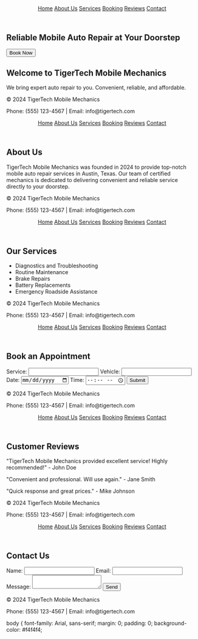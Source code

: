 <!DOCTYPE html>
<html lang="en">
<head>
    <meta charset="UTF-8">
    <meta name="viewport" content="width=device-width, initial-scale=1.0">
    <title>TigerTech Mobile Mechanics</title>
    <link rel="stylesheet" href="styles.css">
</head>
<body>
    <header>
        <nav>
            <a href="index.html">Home</a>
            <a href="about.html">About Us</a>
            <a href="services.html">Services</a>
            <a href="booking.html">Booking</a>
            <a href="reviews.html">Reviews</a>
            <a href="contact.html">Contact</a>
        </nav>
    </header>
    <main>
        <section class="hero">
            <h1>Reliable Mobile Auto Repair at Your Doorstep</h1>
            <button onclick="location.href='booking.html'">Book Now</button>
        </section>
        <section>
            <h2>Welcome to TigerTech Mobile Mechanics</h2>
            <p>We bring expert auto repair to you. Convenient, reliable, and affordable.</p>
        </section>
    </main>
    <footer>
        <p>&copy; 2024 TigerTech Mobile Mechanics</p>
        <p>Phone: (555) 123-4567 | Email: info@tigertech.com</p>
    </footer>
</body>
</html>
<!DOCTYPE html>
<html lang="en">
<head>
    <meta charset="UTF-8">
    <meta name="viewport" content="width=device-width, initial-scale=1.0">
    <title>About Us - TigerTech Mobile Mechanics</title>
    <link rel="stylesheet" href="styles.css">
</head>
<body>
    <header>
        <nav>
            <a href="index.html">Home</a>
            <a href="about.html">About Us</a>
            <a href="services.html">Services</a>
            <a href="booking.html">Booking</a>
            <a href="reviews.html">Reviews</a>
            <a href="contact.html">Contact</a>
        </nav>
    </header>
    <main>
        <section>
            <h2>About Us</h2>
            <p>TigerTech Mobile Mechanics was founded in 2024 to provide top-notch mobile auto repair services in Austin, Texas. Our team of certified mechanics is dedicated to delivering convenient and reliable service directly to your doorstep.</p>
        </section>
    </main>
    <footer>
        <p>&copy; 2024 TigerTech Mobile Mechanics</p>
        <p>Phone: (555) 123-4567 | Email: info@tigertech.com</p>
    </footer>
</body>
</html>
<!DOCTYPE html>
<html lang="en">
<head>
    <meta charset="UTF-8">
    <meta name="viewport" content="width=device-width, initial-scale=1.0">
    <title>Services - TigerTech Mobile Mechanics</title>
    <link rel="stylesheet" href="styles.css">
</head>
<body>
    <header>
        <nav>
            <a href="index.html">Home</a>
            <a href="about.html">About Us</a>
            <a href="services.html">Services</a>
            <a href="booking.html">Booking</a>
            <a href="reviews.html">Reviews</a>
            <a href="contact.html">Contact</a>
        </nav>
    </header>
    <main>
        <section>
            <h2>Our Services</h2>
            <ul>
                <li>Diagnostics and Troubleshooting</li>
                <li>Routine Maintenance</li>
                <li>Brake Repairs</li>
                <li>Battery Replacements</li>
                <li>Emergency Roadside Assistance</li>
            </ul>
        </section>
    </main>
    <footer>
        <p>&copy; 2024 TigerTech Mobile Mechanics</p>
        <p>Phone: (555) 123-4567 | Email: info@tigertech.com</p>
    </footer>
</body>
</html>
<!DOCTYPE html>
<html lang="en">
<head>
    <meta charset="UTF-8">
    <meta name="viewport" content="width=device-width, initial-scale=1.0">
    <title>Booking - TigerTech Mobile Mechanics</title>
    <link rel="stylesheet" href="styles.css">
</head>
<body>
    <header>
        <nav>
            <a href="index.html">Home</a>
            <a href="about.html">About Us</a>
            <a href="services.html">Services</a>
            <a href="booking.html">Booking</a>
            <a href="reviews.html">Reviews</a>
            <a href="contact.html">Contact</a>
        </nav>
    </header>
    <main>
        <section>
            <h2>Book an Appointment</h2>
            <form>
                <label>
                    Service:
                    <input type="text" name="service" required>
                </label>
                <label>
                    Vehicle:
                    <input type="text" name="vehicle" required>
                </label>
                <label>
                    Date:
                    <input type="date" name="date" required>
                </label>
                <label>
                    Time:
                    <input type="time" name="time" required>
                </label>
                <button type="submit">Submit</button>
            </form>
        </section>
    </main>
    <footer>
        <p>&copy; 2024 TigerTech Mobile Mechanics</p>
        <p>Phone: (555) 123-4567 | Email: info@tigertech.com</p>
    </footer>
</body>
</html>
<!DOCTYPE html>
<html lang="en">
<head>
    <meta charset="UTF-8">
    <meta name="viewport" content="width=device-width, initial-scale=1.0">
    <title>Reviews - TigerTech Mobile Mechanics</title>
    <link rel="stylesheet" href="styles.css">
</head>
<body>
    <header>
        <nav>
            <a href="index.html">Home</a>
            <a href="about.html">About Us</a>
            <a href="services.html">Services</a>
            <a href="booking.html">Booking</a>
            <a href="reviews.html">Reviews</a>
            <a href="contact.html">Contact</a>
        </nav>
    </header>
    <main>
        <section>
            <h2>Customer Reviews</h2>
            <p>"TigerTech Mobile Mechanics provided excellent service! Highly recommended!" - John Doe</p>
            <p>"Convenient and professional. Will use again." - Jane Smith</p>
            <p>"Quick response and great prices." - Mike Johnson</p>
        </section>
    </main>
    <footer>
        <p>&copy; 2024 TigerTech Mobile Mechanics</p>
        <p>Phone: (555) 123-4567 | Email: info@tigertech.com</p>
    </footer>
</body>
</html>
<!DOCTYPE html>
<html lang="en">
<head>
    <meta charset="UTF-8">
    <meta name="viewport" content="width=device-width, initial-scale=1.0">
    <title>Contact Us - TigerTech Mobile Mechanics</title>
    <link rel="stylesheet" href="styles.css">
</head>
<body>
    <header>
        <nav>
            <a href="index.html">Home</a>
            <a href="about.html">About Us</a>
            <a href="services.html">Services</a>
            <a href="booking.html">Booking</a>
            <a href="reviews.html">Reviews</a>
            <a href="contact.html">Contact</a>
        </nav>
    </header>
    <main>
        <section>
            <h2>Contact Us</h2>
            <form>
                <label>
                    Name:
                    <input type="text" name="name" required>
                </label>
                <label>
                    Email:
                    <input type="email" name="email" required>
                </label>
                <label>
                    Message:
                    <textarea name="message" required></textarea>
                </label>
                <button type="submit">Send</button>
            </form>
        </section>
    </main>
    <footer>
        <p>&copy; 2024 TigerTech Mobile Mechanics</p>
        <p>Phone: (555) 123-4567 | Email: info@tigertech.com</p>
    </footer>
</body>
</html>
body {
    font-family: Arial, sans-serif;
    margin: 0;
    padding: 0;
    background-color: #f4f4f4;
